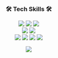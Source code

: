 <h3 align="center">🛠 Tech Skills 🛠</h3>
<p align="center">
<img src="https://img.shields.io/badge/Ansible-EE0000?style=flat-square&logo=Ansible&logoColor=white">
<img src="https://img.shields.io/badge/GithubActions-2088FF?style=flat-square&logo=GitHubActions&logoColor=black">
<img src="https://img.shields.io/badge/AWS-FF9900?style=flat-square&logo=AmazonAWS&logoColor=white">
<br>
<img src="https://img.shields.io/badge/Nginx-009639?style=flat-square&logo=NGINX&logoColor=white">
<img src="https://img.shields.io/badge/Tomcat-F8DC75?style=flat-square&logo=ApacheTomcat&logoColor=black">
<br>
<img src="https://img.shields.io/badge/Java-007396?style=flat-square&logo=Java&logoColor=white">
<img src="https://img.shields.io/badge/Kotlin-7F52FF?style=flat-square&logo=Kotlin&logoColor=white">
<img src="https://img.shields.io/badge/SpringBoot-6DB33F?style=flat-square&logo=SpringBoot&logoColor=white">
<img src="https://img.shields.io/badge/PostgreSQL-4169E1?style=flat-square&logo=PostgreSQL&logoColor=white">
</p>

<p align="center">
<img src="https://github-readme-stats.vercel.app/api?username=earth-h&show_icons=true&theme=dracula">
</p>
